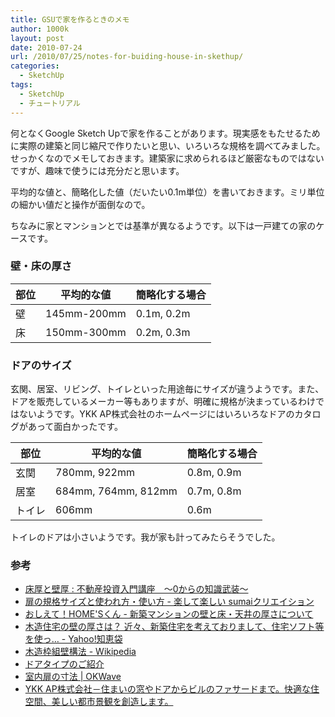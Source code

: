 ```yaml
---
title: GSUで家を作るときのメモ
author: 1000k
layout: post
date: 2010-07-24
url: /2010/07/25/notes-for-buiding-house-in-skethup/
categories:
  - SketchUp
tags:
  - SketchUp
  - チュートリアル
---
```

何となくGoogle Sketch Upで家を作ることがあります。現実感をもたせるために実際の建築と同じ縮尺で作りたいと思い、いろいろな規格を調べてみました。せっかくなのでメモしておきます。建築家に求められるほど厳密なものではないですが、趣味で使うには充分だと思います。

平均的な値と、簡略化した値（だいたい0.1m単位）を書いておきます。ミリ単位の細かい値だと操作が面倒なので。

ちなみに家とマンションとでは基準が異なるようです。以下は一戸建ての家のケースです。

### 壁・床の厚さ

| 部位 | 平均的な値       | 簡略化する場合    |
| -- | ----------- | ---------- |
| 壁  | 145mm-200mm | 0.1m, 0.2m |
| 床  | 150mm-300mm | 0.2m, 0.3m |

### ドアのサイズ

玄関、居室、リビング、トイレといった用途毎にサイズが違うようです。また、ドアを販売しているメーカー等もありますが、明確に規格が決まっているわけではないようです。YKK AP株式会社のホームページにはいろいろなドアのカタログがあって面白かったです。

| 部位  | 平均的な値               | 簡略化する場合    |
| --- | ------------------- | ---------- |
| 玄関  | 780mm, 922mm        | 0.8m, 0.9m |
| 居室  | 684mm, 764mm, 812mm | 0.7m, 0.8m |
| トイレ | 606mm               | 0.6m       |

トイレのドアは小さいようです。我が家も計ってみたらそうでした。

### 参考

  * [床厚と壁厚 : 不動産投資入門講座　～0からの知識武装～](http://www.210310453.com/jissen/chousa/post_13/)
  * [扉の規格サイズと使われ方・使い方 - 楽して楽しい sumaiクリエイション](http://www.37sumai.com/life/shimazu/2008/03/post_163.html)
  * [おしえて！HOME'Sくん - 新築マンションの壁と床・天井の厚さについて](http://oshiete.homes.jp/qa2449319.html)
  * [木造住宅の壁の厚さは？ 近々、新築住宅を考えておりまして、住宅ソフト等を使っ… - Yahoo!知恵袋](http://detail.chiebukuro.yahoo.co.jp/qa/question_detail/q1215784657)
  * [木造枠組壁構法 - Wikipedia](http://ja.wikipedia.org/wiki/%E6%9C%A8%E9%80%A0%E6%9E%A0%E7%B5%84%E5%A3%81%E6%A7%8B%E6%B3%95)
  * [ドアタイプのご紹介](http://www.pasar.jp/door/door_type.html)
  * [室内扉の寸法 | OKWave](http://okwave.jp/qa/q3852153.html)
  * [YKK AP株式会社－住まいの窓やドアからビルのファサードまで。快適な住空間、美しい都市景観を創造します。](http://www.ykkap.co.jp/)
